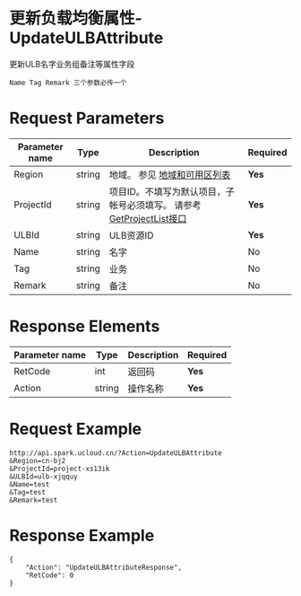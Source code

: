 # 更新负载均衡属性-UpdateULBAttribute

更新ULB名字业务组备注等属性字段

```
Name Tag Remark 三个参数必传一个
```

# Request Parameters
|Parameter name|Type|Description|Required|
|---|---|---|---|
|Region|string|地域。 参见 [地域和可用区列表](../summary/regionlist.html)|**Yes**|
|ProjectId|string|项目ID。不填写为默认项目，子帐号必须填写。 请参考[GetProjectList接口](../summary/get_project_list.html)|**Yes**|
|ULBId|string|ULB资源ID|**Yes**|
|Name|string|名字|No|
|Tag|string|业务|No|
|Remark|string|备注|No|

# Response Elements
|Parameter name|Type|Description|Required|
|---|---|---|---|
|RetCode|int|返回码|**Yes**|
|Action|string|操作名称|**Yes**|

# Request Example
```
http://api.spark.ucloud.cn/?Action=UpdateULBAttribute
&Region=cn-bj2
&ProjectId=project-xs13ik
&ULBId=ulb-xjqquy
&Name=test
&Tag=test
&Remark=test
```

# Response Example
```
{
    "Action": "UpdateULBAttributeResponse", 
    "RetCode": 0
}
```

